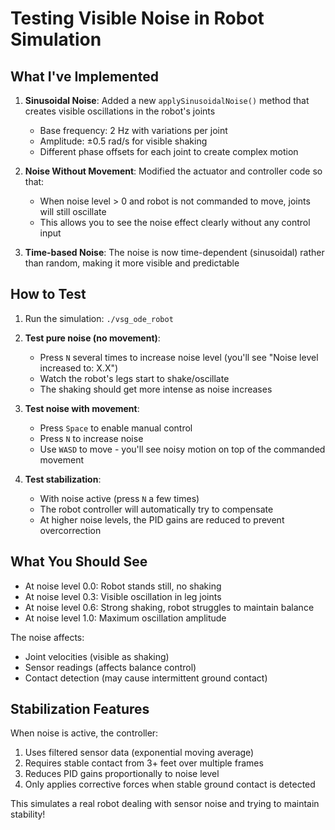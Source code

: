 # Testing Visible Noise in Robot Simulation

## What I've Implemented

1. **Sinusoidal Noise**: Added a new `applySinusoidalNoise()` method that creates visible oscillations in the robot's joints
   - Base frequency: 2 Hz with variations per joint
   - Amplitude: ±0.5 rad/s for visible shaking
   - Different phase offsets for each joint to create complex motion

2. **Noise Without Movement**: Modified the actuator and controller code so that:
   - When noise level > 0 and robot is not commanded to move, joints will still oscillate
   - This allows you to see the noise effect clearly without any control input

3. **Time-based Noise**: The noise is now time-dependent (sinusoidal) rather than random, making it more visible and predictable

## How to Test

1. Run the simulation: `./vsg_ode_robot`

2. **Test pure noise (no movement)**:
   - Press `N` several times to increase noise level (you'll see "Noise level increased to: X.X")
   - Watch the robot's legs start to shake/oscillate
   - The shaking should get more intense as noise increases

3. **Test noise with movement**:
   - Press `Space` to enable manual control
   - Press `N` to increase noise
   - Use `WASD` to move - you'll see noisy motion on top of the commanded movement

4. **Test stabilization**:
   - With noise active (press `N` a few times)
   - The robot controller will automatically try to compensate
   - At higher noise levels, the PID gains are reduced to prevent overcorrection

## What You Should See

- At noise level 0.0: Robot stands still, no shaking
- At noise level 0.3: Visible oscillation in leg joints
- At noise level 0.6: Strong shaking, robot struggles to maintain balance
- At noise level 1.0: Maximum oscillation amplitude

The noise affects:
- Joint velocities (visible as shaking)
- Sensor readings (affects balance control)
- Contact detection (may cause intermittent ground contact)

## Stabilization Features

When noise is active, the controller:
1. Uses filtered sensor data (exponential moving average)
2. Requires stable contact from 3+ feet over multiple frames
3. Reduces PID gains proportionally to noise level
4. Only applies corrective forces when stable ground contact is detected

This simulates a real robot dealing with sensor noise and trying to maintain stability!